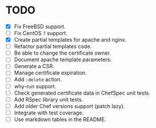 TODO
====

* [x] Fix FreeBSD support.
* [ ] Fix CentOS `7` support.
* [x] Create partial templates for apache and nginx.
* [ ] Refactor partial templates code.
* [ ] Be able to change the certificate owner.
* [ ] Document apache template parameters.
* [ ] Generate a CSR.
* [ ] Manage certificate expiration.
* [ ] Add `:delete` action.
* [ ] why-run support.
* [ ] Check generated certificate data in ChefSpec unit tests.
* [ ] Add RSpec library unit tests.
* [ ] Add older Chef versions support (patch lazy).
* [ ] Integrate with test coverage.
* [ ] Use markdown tables in the README.
